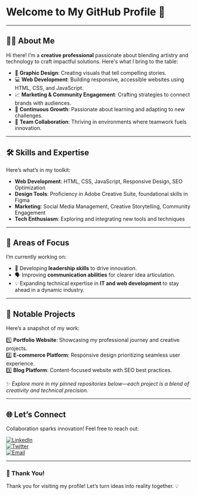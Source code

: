 # Welcome to My GitHub Profile 👋  
---

## 🧑‍💻 About Me  
Hi there! I’m a **creative professional** passionate about blending artistry and technology to craft impactful solutions. Here's what I bring to the table:  

- 🎨 **Graphic Design**: Creating visuals that tell compelling stories.  
- 💻 **Web Development**: Building responsive, accessible websites using HTML, CSS, and JavaScript.  
- 📈 **Marketing & Community Engagement**: Crafting strategies to connect brands with audiences.  
- 🚀 **Continuous Growth**: Passionate about learning and adapting to new challenges.  
- 🤝 **Team Collaboration**: Thriving in environments where teamwork fuels innovation.  

---

## 🛠️ Skills and Expertise  
Here’s what’s in my toolkit:  

- **Web Development**: HTML, CSS, JavaScript, Responsive Design, SEO Optimization  
- **Design Tools**: Proficiency in Adobe Creative Suite, foundational skills in Figma  
- **Marketing**: Social Media Management, Creative Storytelling, Community Engagement  
- **Tech Enthusiasm**: Exploring and integrating new tools and techniques  

---

## 🎯 Areas of Focus  
I’m currently working on:  

- 🌟 Developing **leadership skills** to drive innovation.  
- 🗣️ Improving **communication abilities** for clearer idea articulation.  
- 💡 Expanding technical expertise in **IT and web development** to stay ahead in a dynamic industry.  

---

## 🚀 Notable Projects  
Here’s a snapshot of my work:  

1️⃣ **Portfolio Website**: Showcasing my professional journey and creative projects.  
2️⃣ **E-commerce Platform**: Responsive design prioritizing seamless user experience.  
3️⃣ **Blog Platform**: Content-focused website with SEO best practices.  

✨ *Explore more in my pinned repositories below—each project is a blend of creativity and technical precision.*  

---

## 🌐 Let’s Connect  
Collaboration sparks innovation! Feel free to reach out:  

[![LinkedIn](https://img.shields.io/badge/-LinkedIn-blue?logo=linkedin&logoColor=white&style=flat)](https://www.linkedin.com/in/rephaelaplacador/)  
[![Twitter](https://img.shields.io/badge/-Twitter-1da1f2?logo=twitter&logoColor=white&style=flat)](https://twitter.com/ImJustPael)  
[![Email](https://img.shields.io/badge/-Email-c14438?logo=gmail&logoColor=white&style=flat)](mailto:rephael.aplacador1673@gmail.com)  

---

### 🌟 Thank You!  
Thank you for visiting my profile! Let’s turn ideas into reality together. 💡  
